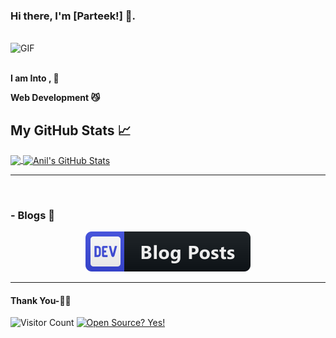 ### Hi there, I'm [Parteek!] 👋.  


<br />

<img alt="GIF" src="https://camo.githubusercontent.com/992babdffd8c74a1502de375fbdf7e4d54773242/68747470733a2f2f6d656469612e67697068792e636f6d2f6d656469612f53576f536b4e36447854737a71494b4571762f67697068792e676966" />
<br />









<br />


**I am Into , 🙏**

**Web Development 😼**
<br />

## My GitHub Stats &#x1f4c8;


<a href="https://github.com/parteeksana/parteeksana">
  <img align="center" src="https://github-readme-stats.vercel.app/api/top-langs/?username=parteeksana&hide=java,html&title_color=ffffff&text_color=c9cacc&icon_color=2bbc8a&bg_color=1d1f21" />
</a>
<a href="https://github.com/parteeksana/parteeksana">
  <img align="center" src="https://github-readme-stats.vercel.app/api?username=parteeksana&hide=prs&show_icons=true&line_height=27&count_private=true&title_color=ffffff&text_color=c9cacc&icon_color=2bbc8a&bg_color=1d1f21" alt="Anil's GitHub Stats" />
</a>

*************

<br />




### - Blogs 🌱

<p align="center">
<img src="https://raw.githubusercontent.com/8bithemant/8bithemant/master/svg/blogs/devto.svg"> 
</p>




***********************************

#### Thank You-🙏🏼
![Visitor Count](https://profile-counter.glitch.me/{parteeksana}/count.svg)
[![Open Source? Yes!](https://badgen.net/badge/Open%20Source%20%3F/Yes%21/blue?icon=github)](https://github.com/Naereen/badges/)





  
